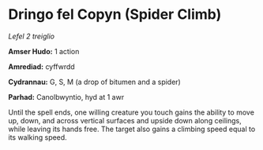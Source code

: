 # Dringo fel Copyn (Spider Climb)

*Lefel 2 treiglio*

**Amser Hudo:** 1 action

**Amrediad:** cyffwrdd

**Cydrannau:** G, S, M (a drop of bitumen and a spider)

**Parhad:** Canolbwyntio, hyd at 1 awr

Until the spell ends, one willing creature you touch gains the ability to move up, down, and across vertical surfaces and upside down along ceilings, while leaving its hands free. The target also gains a climbing speed equal to its walking speed.